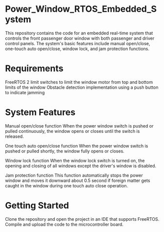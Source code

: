 # Power_Window_RTOS_Embedded_System
This repository contains the code for an embedded real-time system that controls the front passenger door window with both passenger and driver control panels. The system's basic features include manual open/close, one-touch auto open/close, window lock, and jam protection functions.

# Requirements


FreeRTOS
2 limit switches to limit the window motor from top and bottom limits of the window
Obstacle detection implementation using a push button to indicate jamming


# System Features


Manual open/close function
When the power window switch is pushed or pulled continuously, the window opens or closes until the switch is released.

One touch auto open/close function
When the power window switch is pushed or pulled shortly, the window fully opens or closes.

Window lock function
When the window lock switch is turned on, the opening and closing of all windows except the driver's window is disabled.

Jam protection function
This function automatically stops the power window and moves it downward about 0.5 second if foreign matter gets caught in the window during one touch auto close operation.

# Getting Started


Clone the repository and open the project in an IDE that supports FreeRTOS. Compile and upload the code to the microcontroller board.

